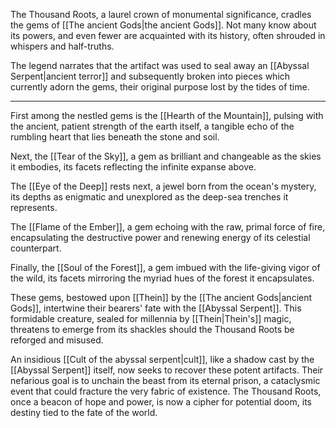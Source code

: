 The Thousand Roots, a laurel crown of monumental significance, cradles the gems of [[The ancient Gods|the ancient Gods]]. Not many know about its powers, and even fewer are acquainted with its history, often shrouded in whispers and half-truths.

The legend narrates that the artifact was used to seal away an [[Abyssal Serpent|ancient terror]] and subsequently broken into pieces which currently adorn the gems, their original purpose lost by the tides of time.

<hr>

First among the nestled gems is the [[Hearth of the Mountain]], pulsing with the ancient, patient strength of the earth itself, a tangible echo of the rumbling heart that lies beneath the stone and soil.

Next, the [[Tear of the Sky]], a gem as brilliant and changeable as the skies it embodies, its facets reflecting the infinite expanse above.

The [[Eye of the Deep]] rests next, a jewel born from the ocean's mystery, its depths as enigmatic and unexplored as the deep-sea trenches it represents.

The [[Flame of the Ember]], a gem echoing with the raw, primal force of fire, encapsulating the destructive power and renewing energy of its celestial counterpart.

Finally, the [[Soul of the Forest]], a gem imbued with the life-giving vigor of the wild, its facets mirroring the myriad hues of the forest it encapsulates.

These gems, bestowed upon [[Thein]] by the [[The ancient Gods|ancient Gods]], intertwine their bearers' fate with the [[Abyssal Serpent]]. This formidable creature, sealed for millennia by [[Thein|Thein's]] magic, threatens to emerge from its shackles should the Thousand Roots be reforged and misused.

An insidious [[Cult of the abyssal serpent|cult]], like a shadow cast by the [[Abyssal Serpent]] itself, now seeks to recover these potent artifacts. Their nefarious goal is to unchain the beast from its eternal prison, a cataclysmic event that could fracture the very fabric of existence. The Thousand Roots, once a beacon of hope and power, is now a cipher for potential doom, its destiny tied to the fate of the world.
